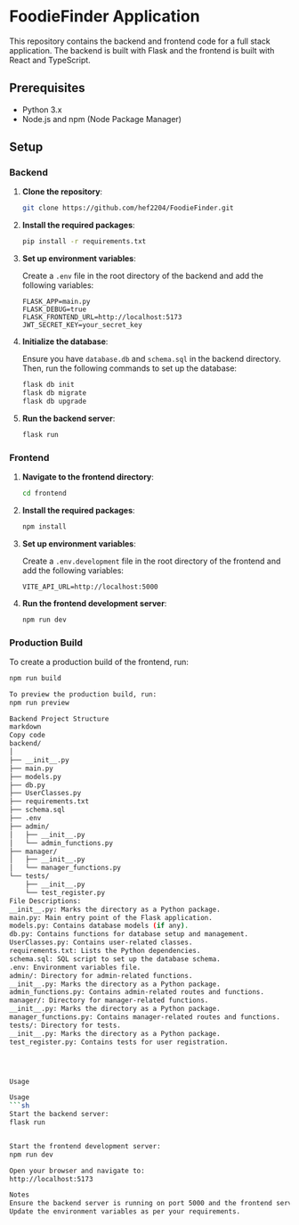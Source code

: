 # FoodieFinder Application

This repository contains the backend and frontend code for a full stack application. The backend is built with Flask and the frontend is built with React and TypeScript.

## Prerequisites

- Python 3.x
- Node.js and npm (Node Package Manager)

## Setup

### Backend

1. **Clone the repository**:

    ```sh
    git clone https://github.com/hef2204/FoodieFinder.git
    ```

2. **Install the required packages**:

    ```sh
    pip install -r requirements.txt
    ```

3. **Set up environment variables**:

    Create a `.env` file in the root directory of the backend and add the following variables:

    ```env
    FLASK_APP=main.py
    FLASK_DEBUG=true
    FLASK_FRONTEND_URL=http://localhost:5173
    JWT_SECRET_KEY=your_secret_key
    ```

4. **Initialize the database**:

    Ensure you have `database.db` and `schema.sql` in the backend directory. Then, run the following commands to set up the database:

    ```sh
    flask db init
    flask db migrate
    flask db upgrade
    ```

5. **Run the backend server**:

    ```sh
    flask run
    ```

### Frontend

1. **Navigate to the frontend directory**:

    ```sh
    cd frontend
    ```

2. **Install the required packages**:

    ```sh
    npm install
    ```

3. **Set up environment variables**:

    Create a `.env.development` file in the root directory of the frontend and add the following variables:

    ```env
    VITE_API_URL=http://localhost:5000
    ```

4. **Run the frontend development server**:

    ```sh
    npm run dev
    ```

### Production Build

To create a production build of the frontend, run:

```sh
npm run build

To preview the production build, run:
npm run preview

Backend Project Structure
markdown
Copy code
backend/
│
├── __init__.py
├── main.py
├── models.py
├── db.py
├── UserClasses.py
├── requirements.txt
├── schema.sql
├── .env
├── admin/
│   ├── __init__.py
│   └── admin_functions.py
├── manager/
│   ├── __init__.py
│   └── manager_functions.py
└── tests/
    ├── __init__.py
    └── test_register.py
File Descriptions:
__init__.py: Marks the directory as a Python package.
main.py: Main entry point of the Flask application.
models.py: Contains database models (if any).
db.py: Contains functions for database setup and management.
UserClasses.py: Contains user-related classes.
requirements.txt: Lists the Python dependencies.
schema.sql: SQL script to set up the database schema.
.env: Environment variables file.
admin/: Directory for admin-related functions.
__init__.py: Marks the directory as a Python package.
admin_functions.py: Contains admin-related routes and functions.
manager/: Directory for manager-related functions.
__init__.py: Marks the directory as a Python package.
manager_functions.py: Contains manager-related routes and functions.
tests/: Directory for tests.
__init__.py: Marks the directory as a Python package.
test_register.py: Contains tests for user registration.




Usage

Usage
```sh
Start the backend server:
flask run


Start the frontend development server:
npm run dev

Open your browser and navigate to:
http://localhost:5173

Notes
Ensure the backend server is running on port 5000 and the frontend server is running on port 5173.
Update the environment variables as per your requirements.

